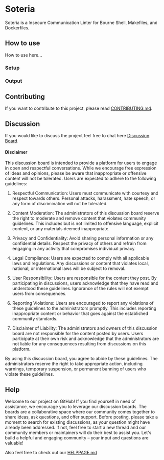 # Soteria

Soteria is a Insecure Communication Linter for Bourne Shell, Makefiles, and Dockerfiles. 

## How to use

How to use here...

### Setup

### Output

## Contributing

If you want to contribute to this project, please read [CONTRIBUTING.md](CONTRIBUTING.md).

## Discussion

If you would like to discuss the project feel free to chat here [Discussion Board](https://github.com/TheSoteriaProject/Soteria/discussions).  
#### Disclaimer

This discussion board is intended to provide a platform for users to engage in open and respectful conversations. While we encourage free expression of ideas and opinions, please be aware that inappropriate or offensive content will not be tolerated. Users are expected to adhere to the following guidelines:

1. Respectful Communication: Users must communicate with courtesy and respect towards others. Personal attacks, harassment, hate speech, or any form of discrimination will not be tolerated.

2. Content Moderation: The administrators of this discussion board reserve the right to moderate and remove content that violates community guidelines. This includes but is not limited to offensive language, explicit content, or any materials deemed inappropriate.

3. Privacy and Confidentiality: Avoid sharing personal information or any confidential details. Respect the privacy of others and refrain from engaging in any activity that compromises individual privacy.

4. Legal Compliance: Users are expected to comply with all applicable laws and regulations. Any discussions or content that violates local, national, or international laws will be subject to removal.

5. User Responsibility: Users are responsible for the content they post. By participating in discussions, users acknowledge that they have read and understood these guidelines. Ignorance of the rules will not exempt users from consequences.
 
6. Reporting Violations: Users are encouraged to report any violations of these guidelines to the administrators promptly. This includes reporting inappropriate content or behavior that goes against the established community standards.

7. Disclaimer of Liability: The administrators and owners of this discussion board are not responsible for the content posted by users. Users participate at their own risk and acknowledge that the administrators are not liable for any consequences resulting from discussions on this platform.

By using this discussion board, you agree to abide by these guidelines. The administrators reserve the right to take appropriate action, including warnings, temporary suspension, or permanent banning of users who violate these guidelines.


## Help
Welcome to our project on GitHub! If you find yourself in need of assistance, we encourage you to leverage our discussion boards. The boards are a collaborative space where our community comes together to share ideas, ask questions, and offer support. Before posting, please take a moment to search for existing discussions, as your question might have already been addressed. If not, feel free to start a new thread and our community members or maintainers will do their best to assist you. Let's build a helpful and engaging community – your input and questions are valuable!

Also feel free to check out our [HELPPAGE.md](HELPPAGE.md)

